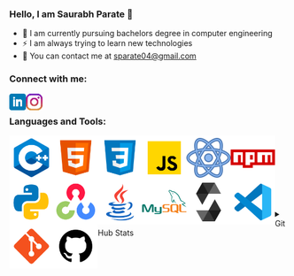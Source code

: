 ### Hello, I am Saurabh Parate 👋 

- 🌱 I am currently pursuing bachelors degree in computer engineering
- ⚡ I am always trying to learn new technologies
- 👯 You can contact me at [sparate04@gmail.com][email]


### Connect with me:

[<img align="left" alt="SaurabhParate04 | LinkedIn" width="30px" src="https://github.com/SaurabhParate04/SaurabhParate04/blob/master/icons/linkedin.png?raw=true" />][linkedin]
[<img align="left" alt="SaurabhParate04 | Instagram" width="30px" src="https://github.com/SaurabhParate04/SaurabhParate04/blob/master/icons/instagram.png?raw=true" />][instagram]

<br/>

### Languages and Tools:

<img align="left" alt="C++" width="80px" src="https://github.com/SaurabhParate04/SaurabhParate04/blob/master/icons/icons8-c++-144.png?raw=true" />
<img align="left" alt="HTML5" width="80px" src="https://github.com/SaurabhParate04/SaurabhParate04/blob/master/icons/icons8-html-5-144.png?raw=true" />
<img align="left" alt="CSS3" width="80px" src="https://github.com/SaurabhParate04/SaurabhParate04/blob/master/icons/icons8-css3-144.png?raw=true" />
<img align="left" alt="JavaScript" width="80px" src="https://github.com/SaurabhParate04/SaurabhParate04/blob/master/icons/icons8-javascript-144.png?raw=true" />
<img align="left" alt="React" width="80px" src="https://github.com/SaurabhParate04/SaurabhParate04/blob/master/icons/icons8-react-160.png?raw=true" />
<img align="left" alt="NPM" width="80px" src="https://github.com/SaurabhParate04/SaurabhParate04/blob/master/icons/icons8-npm-144.png?raw=true" />
<img align="left" alt="Python" width="80px" src="https://github.com/SaurabhParate04/SaurabhParate04/blob/master/icons/icons8-python-144.png?raw=true" />
<img align="left" alt="OpenCV" width="80px" src="https://github.com/SaurabhParate04/SaurabhParate04/blob/master/icons/icons8-opencv-144.png?raw=true" />
<img align="left" alt="Java" width="80px" src="https://github.com/SaurabhParate04/SaurabhParate04/blob/master/icons/icons8-java-144.png?raw=true" />
<img align="left" alt="MySQL" width="80px" src="https://github.com/SaurabhParate04/SaurabhParate04/blob/master/icons/icons8-mysql-logo-144.png?raw=true" />
<img align="left" alt="Solidity" width="80px" src="https://github.com/SaurabhParate04/SaurabhParate04/blob/master/icons/file_type_light_solidity_icon_130436.png?raw=true" />
<img align="left" alt="Visual Studio Code" width="80px" src="https://github.com/SaurabhParate04/SaurabhParate04/blob/master/icons/icons8-visual-studio-code-2019-144.png?raw=true" />
<img align="left" alt="Git" width="80px" src="https://github.com/SaurabhParate04/SaurabhParate04/blob/master/icons/icons8-git-144.png?raw=true" />
<img align="left" alt="GitHub" width="80px" src="https://github.com/SaurabhParate04/SaurabhParate04/blob/master/icons/icons8-github-128.png?raw=true" />

<br/> <br/> <br/> <br/> <br/> <br/> <br/>

<details>
<summary>GitHub Stats</summary>
<a href="https://github.com/SaurabhParate04/SaurabhParate04">
    <img align="center" alt="SaurabhParate04's GitHub Stats" width="450px" src="https://github-readme-stats.vercel.app/api?username=SaurabhParate04&show_icons=true&hide_border=true&theme=tokyonight" />
</a>
<a href="https://github.com/SaurabhParate04/SaurabhParate04">
    <img align="center" alt="SaurabhParate04's GitHub Stats" width="350px" src="https://github-readme-stats.vercel.app/api/top-langs/?username=SaurabhParate04&layout=compact&theme=tokyonight&hide_border=true" />
</a>
</details>

[instagram]: https://www.instagram.com/saurabh_parate/
[linkedin]: https://www.linkedin.com/in/saurabh-parate-2044921b0/
[email]: mailto:sparate04@gmail.com